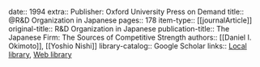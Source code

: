 date:: 1994
extra:: Publisher: Oxford University Press on Demand
title:: @R&D Organization in Japanese
pages:: 178
item-type:: [[journalArticle]]
original-title:: R&D Organization in Japanese
publication-title:: The Japanese Firm: The Sources of Competitive Strength
authors:: [[Daniel I. Okimoto]], [[Yoshio Nishi]]
library-catalog:: Google Scholar
links:: [Local library](zotero://select/library/items/NRQWWUNJ), [Web library](https://www.zotero.org/users/6520516/items/NRQWWUNJ)
